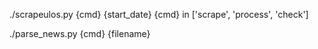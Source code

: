 ./scrapeulos.py {cmd} {start_date}
{cmd} in ['scrape', 'process', 'check']

./parse_news.py {cmd} {filename}